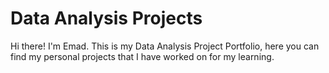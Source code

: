 # Data Analysis Projects
Hi there! I'm Emad. This is my Data Analysis Project Portfolio, here you can find my personal projects that I have worked on for my learning.
